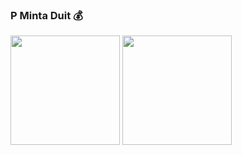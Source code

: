 ### P Minta Duit 💰
<img align="center" height="175px" src="https://camo.githubusercontent.com/ee2c5aafe7fbecb6e0d782e24c7cfb1ccf9f20e645738c3b50107b488ad82528/68747470733a2f2f6769746875622d726561646d652d73746174732e76657263656c2e6170702f6170693f757365726e616d653d7a61617a787a2673686f775f69636f6e733d7472756526686964655f626f726465723d74727565267469746c655f636f6c6f723d393462346134262669636f6e5f636f6c6f723d4646464646462626746578745f636f6c6f723d464646464646262662675f636f6c6f723d30303030303026636f756e745f707269766174653d7472756526696e636c7564655f616c6c5f636f6d6d6974733d74727565" data-canonical-src="https://github-readme-stats.vercel.app/api?username=zaazxz&amp;show_icons=true&amp;hide_border=true&amp;title_color=94b4a4&amp;&amp;icon_color=FFFFFF&amp;&amp;text_color=FFFFFF&amp;&amp;bg_color=000000&amp;count_private=true&amp;include_all_commits=true" style="max-width: 100%;">
<a href="https://github.com/SmileAjalah">
    <img align="center" height="175px"  src="https://github-readme-stats.vercel.app/api/top-langs/?username=SmileAjalah&text_color=FFFFFF&bg_color=1c0659&title_color=94b4a4&layout=compact&hide_border=true" />
  </a>

<!--
**SmileAjalah/SmileAJalah** is a ✨ _special_ ✨ repository because its `README.md` (this file) appears on your GitHub profile.

Here are some ideas to get you started:

- 🔭 I’m currently working on ...
- 🌱 I’m currently learning ...
- 👯 I’m looking to collaborate on ...
- 🤔 I’m looking for help with ...
- 💬 Ask me about ...
- 📫 How to reach me: ...
- 😄 Pronouns: ...
- ⚡ Fun fact: ...
-->
